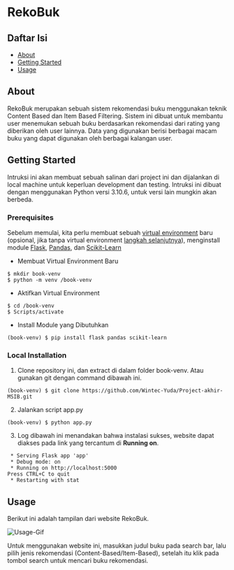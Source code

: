 # RekoBuk

## **Daftar Isi**

- [About](#about)
- [Getting Started](#getting_started)
- [Usage](#usage)

## **About** <a name = "about"></a>

RekoBuk merupakan sebuah sistem rekomendasi buku menggunakan teknik Content Based dan Item Based Filtering. Sistem ini dibuat untuk membantu user menemukan sebuah buku berdasarkan rekomendasi dari rating yang diberikan oleh user lainnya. Data yang digunakan berisi berbagai macam buku yang dapat digunakan oleh berbagai kalangan user.

## **Getting Started** <a name = "getting_started"></a>

Intruksi ini akan membuat sebuah salinan dari project ini dan dijalankan di local machine untuk keperluan development dan testing. Intruksi ini dibuat dengan menggunakan Python versi 3.10.6, untuk versi lain mungkin akan berbeda.

### **Prerequisites**
Sebelum memulai, kita perlu membuat sebuah [virtual environment](https://docs.python.org/3/library/venv.html) baru (opsional, jika tanpa virtual environment [langkah selanjutnya](#skip)), menginstall module [Flask](https://flask.palletsprojects.com/), [Pandas](https://pandas.pydata.org/), dan [Scikit-Learn](https://scikit-learn.org/)

* Membuat Virtual Environment Baru

```
$ mkdir book-venv
$ python -m venv /book-venv
```

* Aktifkan Virtual Environment

```
$ cd /book-venv
$ Scripts/activate
```

* Install Module yang Dibutuhkan <a name = "skip"></a>

```
(book-venv) $ pip install flask pandas scikit-learn
```

### **Local Installation**

1. Clone repository ini, dan extract di dalam folder book-venv. Atau gunakan git dengan command dibawah ini.

```
(book-venv) $ git clone https://github.com/Wintec-Yuda/Project-akhir-MSIB.git
```

2. Jalankan script app.py

```
(book-venv) $ python app.py
```

3. Log dibawah ini menandakan bahwa instalasi sukses, website dapat diakses pada link yang tercantum di **Running on**.

```
 * Serving Flask app 'app'
 * Debug mode: on
 * Running on http://localhost:5000
Press CTRL+C to quit
 * Restarting with stat
```

## **Usage** <a name = "usage"></a>

Berikut ini adalah tampilan dari website RekoBuk.

![Usage-Gif](https://i.postimg.cc/Fsv8Ss49/web.gif)

Untuk menggunakan website ini, masukkan judul buku pada search bar, lalu pilih jenis rekomendasi (Content-Based/Item-Based), setelah itu klik pada tombol search untuk mencari buku rekomendasi.